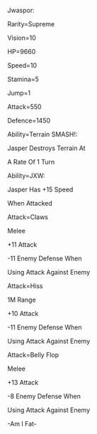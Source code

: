 Jwaspor:
 
Rarity=Supreme

Vision=10

HP=9660

Speed=10

Stamina=5

Jump=1

Attack=550

Defence=1450

Ability=Terrain SMASH!:

Jasper Destroys Terrain At

A Rate Of 1 Turn

Ability=JXW:

Jasper Has +15 Speed

When Attacked

Attack=Claws

Melee

+11 Attack

-11 Enemy Defense When 

Using Attack Against Enemy

Attack=Hiss

1M Range

+10 Attack

-11 Enemy Defense When

Using Attack Against Enemy

Attack=Belly Flop

Melee

+13 Attack

-8 Enemy Defense When 

Using Attack Against Enemy

-Am I Fat-
